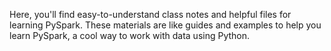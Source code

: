 Here, you'll find easy-to-understand class notes and helpful files for learning PySpark.
These materials are like guides and examples to help you learn PySpark, a cool way to work with data using Python.
